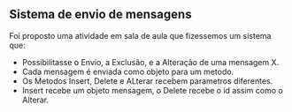 ## Sistema de envio de mensagens

Foi proposto uma atividade em sala de aula que fizessemos um sistema que: 
- Possibilitasse o Envio, a Exclusão, e a Alteração de uma mensagem X.
- Cada mensagem é enviada como objeto para um metodo.
- Os Metodos Insert, Delete e ALterar recebem parametros diferentes.
- Insert recebe um objeto mensagem, o Delete recebe o id assim como o Alterar.

  
